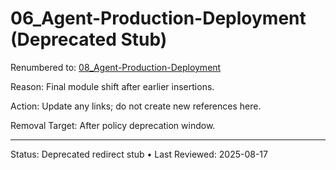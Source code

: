 # 06_Agent-Production-Deployment (Deprecated Stub)

Renumbered to: [08_Agent-Production-Deployment](08_Agent-Production-Deployment.md)

Reason: Final module shift after earlier insertions.

Action: Update any links; do not create new references here.

Removal Target: After policy deprecation window.

---
Status: Deprecated redirect stub • Last Reviewed: 2025-08-17
